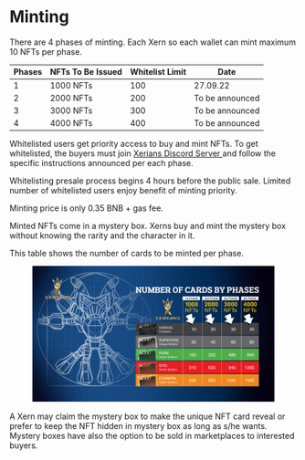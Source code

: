 # Minting

There are 4 phases of minting. Each Xern so each wallet can mint maximum 10 NFTs per phase.

| Phases | NFTs To Be Issued | Whitelist Limit | Date            |
| ------ | ----------------- | --------------- | --------------- |
| 1      | 1000 NFTs         | 100             | 27.09.22        |
| 2      | 2000 NFTs         | 200             | To be announced |
| 3      | 3000 NFTs         | 300             | To be announced |
| 4      | 4000 NFTs         | 400             | To be announced |

Whitelisted users get priority access to buy and mint NFTs. To get whitelisted, the buyers must join [Xerians Discord Server ](https://discord.gg/RJHppHD7yB)and follow the specific instructions announced per each phase.&#x20;

Whitelisting presale process begins 4 hours  before the public sale. Limited number of  whitelisted users enjoy benefit of minting priority.

Minting price  is only 0.35 BNB + gas fee.

Minted NFTs come in a mystery box. Xerns buy and mint the mystery box without knowing the rarity and the character in it.&#x20;

&#x20;This table shows the number of cards to be minted per phase.&#x20;

<figure><img src="../.gitbook/assets/TABLO (2).png" alt=""><figcaption></figcaption></figure>

A Xern may claim the mystery box to make the unique NFT card reveal or prefer to  keep the NFT hidden in mystery box as long as s/he wants. Mystery boxes have also the option to be sold in marketplaces to interested buyers.
